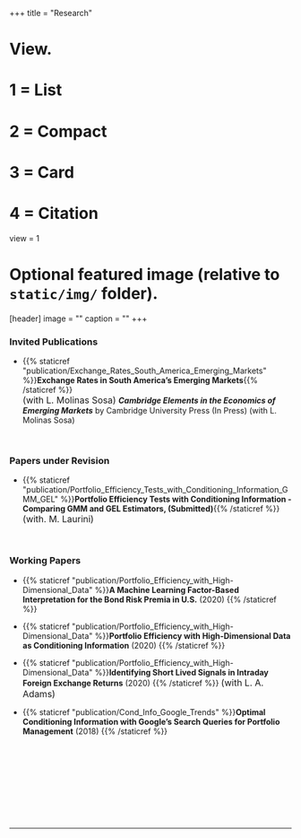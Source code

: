 +++
title = "Research"

# View.
#   1 = List
#   2 = Compact
#   3 = Card
#   4 = Citation
view = 1

# Optional featured image (relative to `static/img/` folder).
[header]
image = ""
caption = ""
+++

### **Invited Publications**

* {{% staticref "publication/Exchange_Rates_South_America_Emerging_Markets" %}}**Exchange Rates in South America’s Emerging Markets**{{% /staticref %}}  
 <font size="3"> (with L. Molinas Sosa) </font> 
***Cambridge Elements in the Economics of Emerging Markets*** by Cambridge University Press (In Press) (with L. Molinas Sosa)

<br>
 
### **Papers under Revision**

* {{% staticref "publication/Portfolio_Efficiency_Tests_with_Conditioning_Information_GMM_GEL" %}}**Portfolio Efficiency Tests with Conditioning Information - Comparing GMM and GEL Estimators, (Submitted)**{{% /staticref %}}  
 <font size="3"> (with. M. Laurini) </font>

<br>

### **Working Papers**

* {{% staticref "publication/Portfolio_Efficiency_with_High-Dimensional_Data" %}}**A Machine Learning Factor-Based Interpretation for the Bond Risk Premia in U.S.** (2020) {{% /staticref %}}


* {{% staticref "publication/Portfolio_Efficiency_with_High-Dimensional_Data" %}}**Portfolio Efficiency with High-Dimensional Data as Conditioning Information** (2020) {{% /staticref %}}


* {{% staticref "publication/Portfolio_Efficiency_with_High-Dimensional_Data" %}}**Identifying Short Lived Signals in Intraday Foreign Exchange Returns** (2020) {{% /staticref %}}
 <font size="3"> (with L. A. Adams) </font> 
 

* {{% staticref "publication/Cond_Info_Google_Trends" %}}**Optimal Conditioning Information with Google’s Search Queries for Portfolio Management** (2018) {{% /staticref %}}


<br>
<br>
<br>
<br>
<br>
<br>
<br>
<br>

---